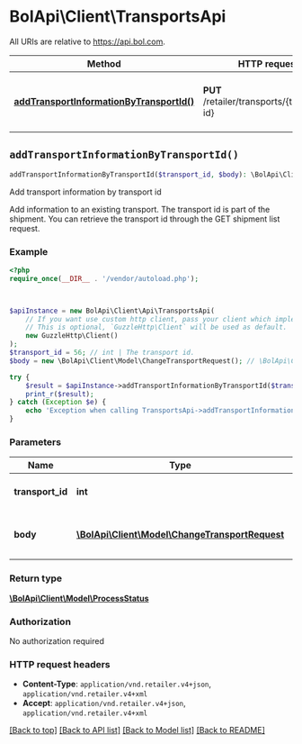 # BolApi\Client\TransportsApi

All URIs are relative to https://api.bol.com.

Method | HTTP request | Description
------------- | ------------- | -------------
[**addTransportInformationByTransportId()**](TransportsApi.md#addTransportInformationByTransportId) | **PUT** /retailer/transports/{transport-id} | Add transport information by transport id


## `addTransportInformationByTransportId()`

```php
addTransportInformationByTransportId($transport_id, $body): \BolApi\Client\Model\ProcessStatus
```

Add transport information by transport id

Add information to an existing transport. The transport id is part of the shipment. You can retrieve the transport id through the GET shipment list request.

### Example

```php
<?php
require_once(__DIR__ . '/vendor/autoload.php');



$apiInstance = new BolApi\Client\Api\TransportsApi(
    // If you want use custom http client, pass your client which implements `GuzzleHttp\ClientInterface`.
    // This is optional, `GuzzleHttp\Client` will be used as default.
    new GuzzleHttp\Client()
);
$transport_id = 56; // int | The transport id.
$body = new \BolApi\Client\Model\ChangeTransportRequest(); // \BolApi\Client\Model\ChangeTransportRequest | The change transport requested by the user.

try {
    $result = $apiInstance->addTransportInformationByTransportId($transport_id, $body);
    print_r($result);
} catch (Exception $e) {
    echo 'Exception when calling TransportsApi->addTransportInformationByTransportId: ', $e->getMessage(), PHP_EOL;
}
```

### Parameters

Name | Type | Description  | Notes
------------- | ------------- | ------------- | -------------
 **transport_id** | **int**| The transport id. |
 **body** | [**\BolApi\Client\Model\ChangeTransportRequest**](../Model/ChangeTransportRequest.md)| The change transport requested by the user. | [optional]

### Return type

[**\BolApi\Client\Model\ProcessStatus**](../Model/ProcessStatus.md)

### Authorization

No authorization required

### HTTP request headers

- **Content-Type**: `application/vnd.retailer.v4+json`, `application/vnd.retailer.v4+xml`
- **Accept**: `application/vnd.retailer.v4+json`, `application/vnd.retailer.v4+xml`

[[Back to top]](#) [[Back to API list]](../../README.md#endpoints)
[[Back to Model list]](../../README.md#models)
[[Back to README]](../../README.md)
